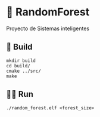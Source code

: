 # 🌳 RandomForest
Proyecto de Sistemas inteligentes

## 🔨 Build
```
mkdir build
cd build/
cmake ../src/
make
```

## 🏃🏻‍ Run
```
./random_forest.elf <forest_size>
```
